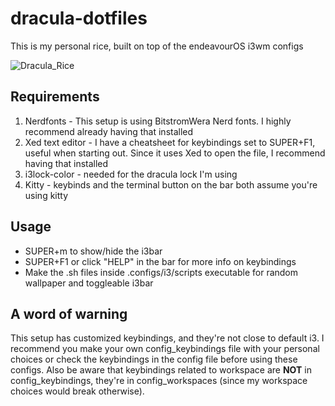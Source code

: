 # dracula-dotfiles
This is my personal rice, built on top of the endeavourOS i3wm configs

![Dracula_Rice](https://github.com/Heoutera/dracula-dotfiles/assets/138242609/e8961a69-f1f2-4384-9599-7d2e13e45770)

## Requirements
1. Nerdfonts - This setup is using BitstromWera Nerd fonts. I highly recommend already having that installed
2. Xed text editor - I have a cheatsheet for keybindings set to SUPER+F1, useful when starting out. Since it uses Xed to open the file, I recommend having that installed
3. i3lock-color - needed for the dracula lock I'm using
4. Kitty - keybinds and the terminal button on the bar both assume you're using kitty

## Usage
- SUPER+m to show/hide the i3bar
- SUPER+F1 or click "HELP" in the bar for more info on keybindings
- Make the .sh files inside .configs/i3/scripts executable for random wallpaper and toggleable i3bar
## A word of warning
This setup has customized keybindings, and they're not close to default i3. I recommend you make your own config_keybindings file with your personal choices or check the keybindings in the config file before using these configs. 
Also be aware that keybindings related to workspace are **NOT** in config_keybindings, they're in config_workspaces (since my workspace choices would break otherwise).
